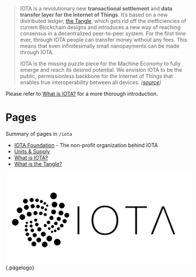<!-- TITLE: IOTA -->
<!-- SUBTITLE: IOTA Distributed Ledger -->

> IOTA is a revolutionary new **transactional settlement** and **data transfer layer for the Internet of Things**. It’s based on a new distributed ledger, [the Tangle](/iota/about-the-tangle), which gets rid off the inefficiencies of current Blockchain designs and introduces a new way of reaching consensus in a decentralized peer-to-peer system. For the first time ever, through IOTA people can transfer money without any fees. This means that even infinitesimally small nanopayments can be made through IOTA.
> 
> IOTA is the missing puzzle piece for the Machine Economy to fully emerge and reach its desired potential. We envision IOTA to be the public, permissionless backbone for the Internet of Things that enables true interoperability between all devices. *([source](https://github.com/iotaledger/wiki/blob/master/README.md))*

Please refer to [What is IOTA?](/iota/about-iota) for a more thorough introduction.
# Pages
Summary of pages in `/iota`
* [IOTA Foundation](/iota/foundation) - The non-profit organization behind IOTA
* [Units & Supply](/iota/units-supply)
* [What is IOTA?](/iota/about-iota)
* [What is the Tangle?](/iota/about-the-tangle)

![IOTA logo](/uploads/iota/iota-logo.png "IOTA"){.pagelogo}